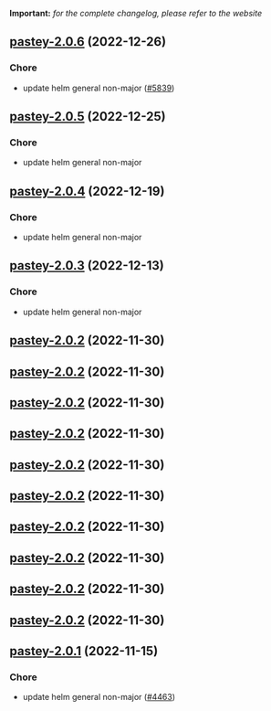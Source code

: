 **Important:**
*for the complete changelog, please refer to the website*




## [pastey-2.0.6](https://github.com/truecharts/charts/compare/pastey-2.0.5...pastey-2.0.6) (2022-12-26)

### Chore

- update helm general non-major ([#5839](https://github.com/truecharts/charts/issues/5839))
  
  


## [pastey-2.0.5](https://github.com/truecharts/charts/compare/pastey-2.0.4...pastey-2.0.5) (2022-12-25)

### Chore

- update helm general non-major
  
  


## [pastey-2.0.4](https://github.com/truecharts/charts/compare/pastey-2.0.3...pastey-2.0.4) (2022-12-19)

### Chore

- update helm general non-major
  
  


## [pastey-2.0.3](https://github.com/truecharts/charts/compare/pastey-2.0.2...pastey-2.0.3) (2022-12-13)

### Chore

- update helm general non-major
  
  


## [pastey-2.0.2](https://github.com/truecharts/charts/compare/pastey-2.0.1...pastey-2.0.2) (2022-11-30)




## [pastey-2.0.2](https://github.com/truecharts/charts/compare/pastey-2.0.1...pastey-2.0.2) (2022-11-30)




## [pastey-2.0.2](https://github.com/truecharts/charts/compare/pastey-2.0.1...pastey-2.0.2) (2022-11-30)




## [pastey-2.0.2](https://github.com/truecharts/charts/compare/pastey-2.0.1...pastey-2.0.2) (2022-11-30)




## [pastey-2.0.2](https://github.com/truecharts/charts/compare/pastey-2.0.1...pastey-2.0.2) (2022-11-30)




## [pastey-2.0.2](https://github.com/truecharts/charts/compare/pastey-2.0.1...pastey-2.0.2) (2022-11-30)




## [pastey-2.0.2](https://github.com/truecharts/charts/compare/pastey-2.0.1...pastey-2.0.2) (2022-11-30)




## [pastey-2.0.2](https://github.com/truecharts/charts/compare/pastey-2.0.1...pastey-2.0.2) (2022-11-30)




## [pastey-2.0.2](https://github.com/truecharts/charts/compare/pastey-2.0.1...pastey-2.0.2) (2022-11-30)




## [pastey-2.0.2](https://github.com/truecharts/charts/compare/pastey-2.0.1...pastey-2.0.2) (2022-11-30)




## [pastey-2.0.1](https://github.com/truecharts/charts/compare/pastey-2.0.0...pastey-2.0.1) (2022-11-15)

### Chore

- update helm general non-major ([#4463](https://github.com/truecharts/charts/issues/4463))
  
  
